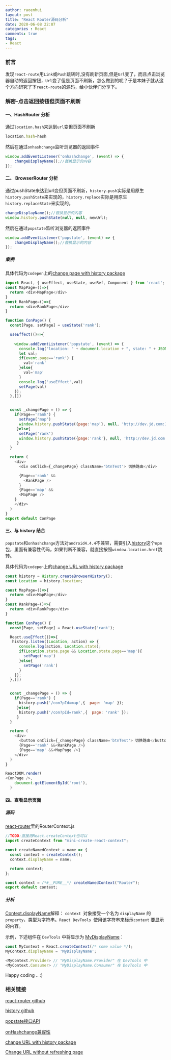 ```yaml
---
author: raoenhui
layout: post
title: "React Router源码分析"
date: 2020-06-08 22:07
categories : React
comments: true
tags:
- React
---
```


### 前言

发现`react-route`用`Link`或`Push`跳转时,没有刷新页面,但是`Url`变了，而且点击浏览器自动的返回按钮，`Url`变了但是页面不刷新，怎么做到的呢？于是本妹子就从这个方向研究了下`react-route`的源码，给小伙伴们分享下。

### 解密-点击返回按钮但页面不刷新

#### 一、HashRouter 分析
通过`location.hash`来达到`url`变但页面不刷新
```js
location.hash=hash
```
然后在通过`onhashchange`监听浏览器的返回事件
```js
window.addEventListener('onhashchange', (event) => {
    changeDisplayName();//替换显示的内容
});
```
#### 二、 BrowserRouter 分析

通过pushState来达到url变但页面不刷新，`history.push`实际是用原生`history.pushState`来实现的，`history.replace`实际是用原生`history.replaceState`来实现的。
```js
changeDisplayName();//替换显示的内容
window.history.pushState(null, null, newUrl);
```
然后在通过`popstate`监听浏览器的返回事件
```js
window.addEventListener('popstate', (event) => {
    changeDisplayName();//替换显示的内容
});
```
##### 案例
具体代码为`codepen`上的[change page with history package](https://codepen.io/huihui/pen/qBbOajM)
```js
import React, { useEffect, useState, useRef, Component } from 'react';
const MapPage=()=>{
  return <div>MapPage</div>
}
const RankPage=()=>{
  return <div>RankPage</div>
}

function ConPage() {
  const[Page, setPage] = useState('rank');

  useEffect(()=>{
  
    window.addEventListener('popstate', (event) => {
      console.log("location: " + document.location + ", state: " + JSON.stringify(event.page));
      let val;
      if(event.page=='rank') {
        val='rank'
      }else{
        val='map'
      }
      console.log('useEffect',val) 
      setPage(val)
    });
  },[])


  const _changePage = () => {
    if(Page=='rank') {
      setPage('map')
      window.history.pushState({page:'map'}, null, 'http://dev.jd.com:10086/con?pId=map');
     }else{
      setPage('rank')
      window.history.pushState({page:'rank'}, null, 'http://dev.jd.com:10086/con?pId=rank');
     }
  }

  return (
    <div>
      <div onClick={_changePage} className='btnTest'> 切换路由</div>

      {Page=='rank' &&
        <RankPage />
      }
      {Page=='map' &&
      <MapPage />
    }
    </div>
  )
}
export default ConPage
```

#### 三、与 history 结合

`popstate`和`onhashchange`方法对`android4.4.4`不兼容，需要引入[history](https://www.npmjs.com/package/history)这个`npm`包，里面有兼容性代码，如果判断不兼容，就直接按照`window.location.href`跳转。

具体代码为`codepen`上的[change URL with history package](https://codepen.io/huihui/pen/gOPaMNE)
```js
const history = History.createBrowserHistory();
const Location = history.location;

const MapPage=()=>{
  return <div>MapPage</div>
}
const RankPage=()=>{
  return <div>RankPage</div>
} 

function ConPage() {
  const[Page, setPage] = React.useState('rank');

  React.useEffect(()=>{
   history.listen((Location, action) => {
      console.log(action, Location.state);
      if(Location.state.page && Location.state.page=='map'){
        setPage('map')
      }else{
        setPage('rank')
      }
    });
  },[])


  const _changePage = () => {
    if(Page=='rank') {
      history.push('/con?pId=map',{  page: 'map' });
     }else{
      history.push('/con?pId=rank',{  page: 'rank' });
     }
  }

  return (
    <div>
      <button onClick={_changePage} className='btnTest'> 切换路由</button>
      {Page=='rank' &&<RankPage />}
      {Page=='map' &&<MapPage />}
    </div>
  )
}

ReactDOM.render(
<ConPage />,
    document.getElementById('root'),
  )
```

#### 四、查看显示页面

##### 源码
[react-router](https://github.com/ReactTraining/react-router)里的RouterContext.js

```js
//TODO:直接用React.createContext也可以
import createContext from "mini-create-react-context";

const createNamedContext = name => {
  const context = createContext();
  context.displayName = name;

  return context;
};

const context = /*#__PURE__*/ createNamedContext("Router");
export default context;

```
##### 分析

[Context.displayName](https://reactjs.org/docs/context.html#contextdisplayname)解释：
`context `对象接受一个名为 `displayName` 的` property`，类型为字符串。`React DevTools `使用该字符串来标示`context` 要显示的内容。

示例，下述组件在 `DevTools` 中将显示为 [MyDisplayName](https://zh-hans.reactjs.org/docs/context.html#classcontexttype)：



```js
const MyContext = React.createContext(/* some value */);
MyContext.displayName = 'MyDisplayName';

<MyContext.Provider> // "MyDisplayName.Provider" 在 DevTools 中
<MyContext.Consumer> // "MyDisplayName.Consumer" 在 DevTools 中
```

Happy coding .. :)

### 相关链接
[react-router github](https://github.com/ReactTraining/react-router)

[history github](https://github.com/ReactTraining/history)

[popstate接口API](https://developer.mozilla.org/zh-CN/docs/Web/API/Window/popstate_event)

[onHashchange兼容性](https://caniuse.com/#search=onHashchange)

[change URL with history package](https://codepen.io/huihui/pen/gOPaMNE)

[Change URL without refreshing page](https://codepen.io/huihui/pen/qBbOajM)